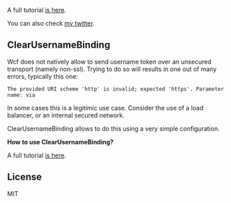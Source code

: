 A full tutorial [is here](http://webservices20.blogspot.co.il/2008/11/introducing-wcf-clearusernamebinding.html).

You can also check [my twitter](https://twitter.com/YaronNaveh).

## ClearUsernameBinding

Wcf does not natively allow to send username token over an unsecured transport (namely non-ssl). Trying to do so will results in one out of many errors, typically this one:


`````
The provided URI scheme 'http' is invalid; expected 'https'. Parameter name: via
`````

In some cases this is a legitimic use case. Consider the use of a load balancer, or an internal secured network.

ClearUsernameBinding allows to do this using a very simple configuration.


**How to use ClearUsernameBinding?**

A full tutorial [is here](http://webservices20.blogspot.co.il/2008/11/introducing-wcf-clearusernamebinding.html).

## License

MIT
